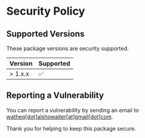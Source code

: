 # Security Policy

## Supported Versions

These package versions are security supported.

| Version | Supported          |
| ------- | ------------------ |
| > 1.x.x | :white_check_mark: |

## Reporting a Vulnerability

You can report a vulnerability by sending an email to [watheq[dot]alshowaiter[at]gmail[dot]com](mailto:watheq[dot]alshowaiter[at]gmail[dot]com).

Thank you for helping to keep this package secure.
